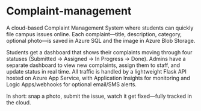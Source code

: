 # Complaint-management

A cloud-based Complaint Management System where students can quickly file campus issues online. Each complaint—title, description, category, optional photo—is saved in Azure SQL and the image in Azure Blob Storage.

Students get a dashboard that shows their complaints moving through four statuses (Submitted → Assigned → In Progress → Done). Admins have a separate dashboard to view new complaints, assign them to staff, and update status in real time. All traffic is handled by a lightweight Flask API hosted on Azure App Service, with Application Insights for monitoring and Logic Apps/webhooks for optional email/SMS alerts.

In short: snap a photo, submit the issue, watch it get fixed—fully tracked in the cloud.
